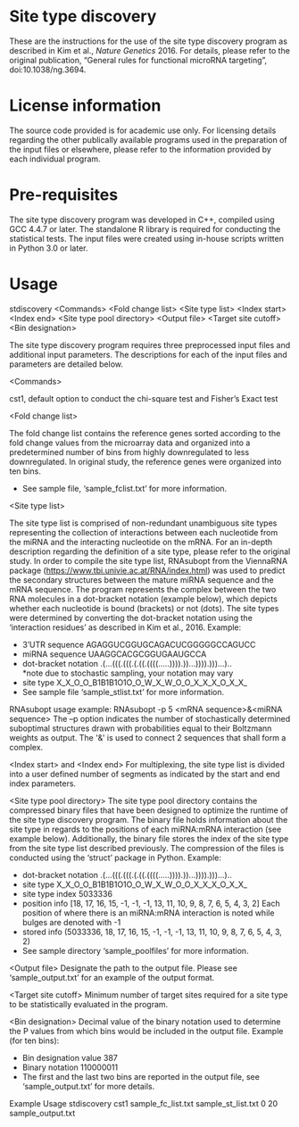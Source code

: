 # Site type discovery
These are the instructions for the use of the site type discovery program as described in Kim et al., <i>Nature Genetics</i> 2016. For details, please refer to the original publication, “General rules for functional microRNA targeting”, doi:10.1038/ng.3694.

# License information
The source code provided is for academic use only. For licensing details regarding the other publically available programs used in the preparation of the input files or elsewhere, please refer to the information provided by each individual program. 

# Pre-requisites 
The site type discovery program was developed in C++, compiled using GCC 4.4.7 or later. The standalone R library is required for conducting the statistical tests. The input files were created using in-house scripts written in Python 3.0 or later. 

# Usage
stdiscovery \<Commands\> \<Fold change list\> \<Site type list\> \<Index start\> \<Index end\> \<Site type pool directory\> \<Output file\> \<Target site cutoff\> \<Bin designation\>

The site type discovery program requires three preprocessed input files and additional input parameters. The descriptions for each of the input files and parameters are detailed below.

\<Commands\>

cst1, default option to conduct the chi-square test and Fisher’s Exact test<br />
  
\<Fold change list\>

The fold change list contains the reference genes sorted according to the fold change values from the microarray data and organized into a predetermined number of bins from highly downregulated to less downregulated. In original study, the reference genes were organized into ten bins. 
-	See sample file, ‘sample_fclist.txt’ for more information.<br />

\<Site type list\>

The site type list is comprised of non-redundant unambiguous site types representing the collection of interactions between each nucleotide from the miRNA and the interacting nucleotide on the mRNA. For an in-depth description regarding the definition of a site type, please refer to the original study. 
In order to compile the site type list, RNAsubopt from the ViennaRNA package (https://www.tbi.univie.ac.at/RNA/index.html) was used to predict the secondary structures between the mature miRNA sequence and the mRNA sequence. The program represents the complex between the two RNA molecules in a dot-bracket notation (example below), which depicts whether each nucleotide is bound (brackets) or not (dots). The site types were determined by converting the dot-bracket notation using the ‘interaction residues’ as described in Kim et al., 2016. 
Example:
-	3’UTR sequence AGAGGUCGGUGCAGACUCGGGGGCCAGUCC
-	miRNA sequence UAAGGCACGCGGUGAAUGCCA
-	dot-bracket notation .(...(((.(((.(.((.((((.....)))).))...)))).)))...)..  
                        *note due to stochastic sampling, your notation may vary
-	site type X_X_O_O_B1B1B1O1O_O_W_X_W_O_O_X_X_X_O_X_X_
-	See sample file ‘sample_stlist.txt’ for more information.

RNAsubopt usage example:
RNAsubopt -p 5 \<mRNA sequence\>&\<miRNA sequence\>
The –p option indicates the number of stochastically determined suboptimal structures drawn with probabilities equal to their Boltzmann weights as output. The '&' is used to connect 2 sequences that shall form a complex.

\<Index start\> and \<Index end\>
For multiplexing, the site type list is divided into a user defined number of segments as indicated by the start and end index parameters. 

\<Site type pool directory\> 
The site type pool directory contains the compressed binary files that have been designed to optimize the runtime of the site type discovery program. The binary file holds information about the site type in regards to the positions of each miRNA:mRNA interaction (see example below). Additionally, the binary file stores the index of the site type from the site type list described previously. The compression of the files is conducted using the ‘struct’ package in Python.
Example:
-	dot-bracket notation	.(...(((.(((.(.((.((((.....)))).))...)))).)))...)..  
-	site type		X_X_O_O_B1B1B1O1O_O_W_X_W_O_O_X_X_X_O_X_X_
-	site type index		5033336
-	position info		[18, 17, 16, 15, -1, -1, -1, 13, 11, 10, 9, 8, 7, 6, 5, 4, 3, 2]
Each position of where there is an miRNA:mRNA interaction is noted while bulges are denoted with -1
-	stored info		(5033336, 18, 17, 16, 15, -1, -1, -1, 13, 11, 10, 9, 8, 7, 6, 5, 4, 3, 2)
-	See sample directory ‘sample_poolfiles’ for more information.

\<Output file\>
Designate the path to the output file. Please see ‘sample_output.txt’ for an example of the output format. 

\<Target site cutoff\> 
Minimum number of target sites required for a site type to be statistically evaluated in the program.

\<Bin designation\>
Decimal value of the binary notation used to determine the P values from which bins would be included in the output file. 
Example (for ten bins):
-	Bin designation value		387
-	Binary notation			110000011
-	The first and the last two bins are reported in the output file, see ‘sample_output.txt’ for more details.
	

Example Usage
stdiscovery cst1 sample_fc_list.txt sample_st_list.txt 0 20 <path to site type pool directory> sample_output.txt
